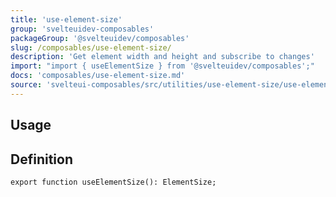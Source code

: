 ```yaml
---
title: 'use-element-size'
group: 'svelteuidev-composables'
packageGroup: '@svelteuidev/composables'
slug: /composables/use-element-size/
description: 'Get element width and height and subscribe to changes'
import: "import { useElementSize } from '@svelteuidev/composables';"
docs: 'composables/use-element-size.md'
source: 'svelteui-composables/src/utilities/use-element-size/use-element-size.ts'
---
```


<script lang='ts'>
    import { Demo, ComposableDemos } from '@svelteuidev/demos';
    import { Heading } from 'components';
</script>

<Heading />

## Usage

<Demo demo={ComposableDemos.useElementSizeDemo.usage} />

## Definition

```tsx
export function useElementSize(): ElementSize;
```
